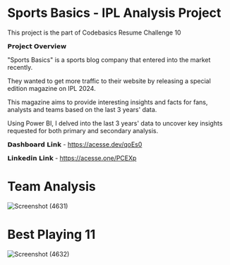 # Sports Basics - IPL Analysis Project

This project is the part of Codebasics Resume Challenge 10

𝗣𝗿𝗼𝗷𝗲𝗰𝘁 𝗢𝘃𝗲𝗿𝘃𝗶𝗲𝘄

"Sports Basics" is a sports blog company that entered into the market recently. 

They wanted to get more traffic to their website by releasing a special edition magazine on IPL 2024. 

This magazine aims to provide interesting insights and facts for fans, analysts and teams based on the last 3 years' data.

Using Power BI, I delved into the last 3 years' data to uncover key insights requested for both primary and secondary analysis.

𝗗𝗮𝘀𝗵𝗯𝗼𝗮𝗿𝗱 𝗟𝗶𝗻𝗸 - https://acesse.dev/qoEs0

𝗟𝗶𝗻𝗸𝗲𝗱𝗶𝗻 𝗟𝗶𝗻𝗸 - https://acesse.one/PCEXp

# Team Analysis

![Screenshot (4631)](https://github.com/Inderpanda/Sports_Basics--IPL_Analysis/assets/138003751/fdee597a-bcbd-4bf2-af3f-e3bb4f7d5557)

# Best Playing 11

![Screenshot (4632)](https://github.com/Inderpanda/Sports_Basics--IPL_Analysis/assets/138003751/74d54407-6a77-4e15-b3d7-3f5fc380e971)



